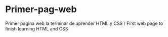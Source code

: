 # Primer-pag-web
Primer pagina web la terminar de aprender HTML y CSS / First web page to finish learning HTML and CSS
